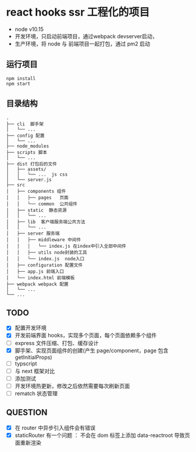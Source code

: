 # react hooks ssr 工程化的项目
- node v10.15
- 开发环境，只启动前端项目，通过webpack devserver启动，
- 生产环境，将 node 与 前端项目一起打包，通过 pm2 启动

## 运行项目

```
npm install
npm start
```

## 目录结构

```
.
├── cli  脚手架
│   └── ...
├── config 配置
│   └── ...
├── node_modules
├── scripts 脚本
│   └── ...
├── dist 打包后的文件
│   ├── assets/
│   │   └── ...  js css
│   └── server.js
├── src
│   ├── components 组件
│   │   ├── pages   页面
│   │   └── common  公共组件
│   ├── static  静态资源
│   │   └── ...
│   ├── lib  客户端服务端公共方法
│   │   └── ...
│   ├── server 服务端
│   │   ├── middleware 中间件
│   │   │   └── index.js 在index中引入全部中间件
│   │   ├── utils node封装的工具
│   │   └── index.js  node入口
│   ├── configuration 配置文件
│   ├── app.js 前端入口
│   └── index.html 前端模板
├── webpack webpack 配置
│   └── ...
└── ...
```

## TODO

- [x] 配置开发环境
- [x] 开发前端界面 hooks，实现多个页面，每个页面依赖多个组件
- [ ] express 文件压缩、打包、缓存设计
- [x] 脚手架、实现页面组件的创建(产生 page/component，page 包含 getInitialProps)
- [ ] typscript
- [ ] 与 next 框架对比
- [ ] 添加测试
- [ ] 开发环境热更新，修改之后依然需要每次刷新页面
- [ ] rematch 状态管理

## QUESTION

- [x] 在 router 中异步引入组件会有错误
- [x] staticRouter 有一个问题 ： 不会在 dom 标签上添加 data-reactroot 导致页面重新渲染
